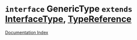 # `interface` GenericType `extends` [InterfaceType](../interface.InterfaceType/README.md), [TypeReference](../interface.TypeReference/README.md)

[Documentation Index](../README.md)


